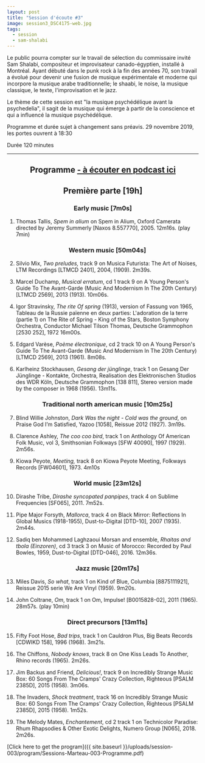```yaml
---
layout: post
title: "Session d'écoute #3"
image: session3_DSC4175-web.jpg
tags:
  - session
  - sam-shalabi
---
```


Le public pourra compter sur le travail de sélection du commissaire invité Sam Shalabi, compositeur et improvisateur canado-égyptien, installé à Montréal. Ayant débuté dans le punk rock à la fin des années 70, son travail a évolué pour devenir une fusion de musique expérimentale et moderne qui incorpore la musique arabe traditionnelle; le shaabi, le noise, la musique classique, le texte, l'improvisation et le jazz.

Le thème de cette session est "la musique psychédélique avant la psychedelia", il sagit de la musique qui émerge à partir de la conscience et qui a influencé la musique psychédélique.

Programme et durée sujet à changement sans préavis.
29 novembre 2019, les portes ouvrent à 18:30

Durée 120 minutes

<!-- Réservation requise sur Eventbrite, places limités. https://www.eventbrite.ca/e/sessions-decoutelistening-sessions-marteau-3-sam-shalabi-tickets-76809103095?fbclid=IwAR3zodre6bkDAszi7jh7n071LywtaHmqB0D7UPfwJ7pjjO8kwkRchyjGPzo -->

<!-- Évènement Facebook: https://www.facebook.com/events/2463061277300783/ -->



<div id="programme"></div>
<hr>

<h2 style="text-align: center;">
Programme <a href="https://sessionsmarteau.com/musique/#podcasts">- à écouter en podcast ici</a>
</h2>

<h2 style="text-align: center;">
Première parte [19h]
</h2>

<h3 style="text-align: center;">
Early music [7m0s]
</h3>

1. Thomas Tallis, _Spem in alium_ on Spem in Alium, Oxford Camerata directed by Jeremy Summerly [Naxos 8.557770], 2005. 12m16s. (play 7min)

    <h3 style="text-align: center;">
    Western music [50m04s]
    </h3>

2. Silvio Mix, _Two preludes,_ track 9 on Musica Futurista: The Art of Noises, LTM Recordings [LTMCD 2401], 2004, (1909). 2m39s.

3. Marcel Duchamp, _Musical erratum_, cd 1 track 9 on A Young Person's Guide To The Avant-Garde (Music And Modernism In The 20th Century) [LTMCD 2569], 2013 (1913). 10m06s.

4. Igor Stravinsky, _The rite Of spring_ (1913), version of Fassung von 1965, Tableau de la Russie païenne en deux parties: L'adoration de la terre (partie 1) on The Rite of Spring - King of the Stars, Boston Symphony Orchestra, Conductor Michael Tilson Thomas, Deutsche Grammophon [2530 252], 1972 16m00s.

5. Edgard Varèse, _Poème électronique_, cd 2 track 10 on A Young Person's Guide To The Avant-Garde (Music And Modernism In The 20th Century) [LTMCD 2569], 2013 (1961). 8m08s.

6. Karlheinz Stockhausen, _Gesang der jünglinge_, track 1 on Gesang Der Jünglinge - Kontakte, Orchestra, Realisation des Elektronischen Studios des WDR Köln, Deutsche Grammophon [138 811], Stereo version made by the composer in 1968 (1956). 13m11s.

    <h3 style="text-align: center;">
   Traditional north american music [10m25s]
    </h3>

7. Blind Willie Johnston, _Dark Was the night - Cold was the ground_, on Praise God I’m Satisfied, Yazoo [1058], Reissue 2012 (1927). 3m19s.

8. Clarence Ashley, _The coo coo bird_, track 1 on Anthology Of American Folk Music, vol 3, Smithsonian Folkways [SFW 40090], 1997 (1929). 2m56s.

9. Kiowa Peyote, _Meeting,_ track 8 on Kiowa Peyote Meeting, Folkways Records [FW04601], 1973. 4m10s

    <h3 style="text-align: center;">
    World music [23m12s]
    </h3>

10. Dirashe Tribe, _Dirashe syncopated panpipes_, track 4 on Sublime Frequencies [SF065], 2011. 7m52s.

11. Pipe Major Forsyth, _Mallorca_, track 4 on Black Mirror: Reflections In Global Musics (1918-1955), Dust-to-Digital [DTD-10], 2007 (1935). 2m44s.

12. Sadiq ben Mohammed Laghzaoui Morsan and ensemble, _Rhaitas and tbola (Einzoren)_, cd 3 track 3 on Music of Morocco: Recorded by Paul Bowles, 1959, Dust-to-Digital [DTD-046], 2016. 12m36s.

    <h3 style="text-align: center;">
    Jazz music [20m17s]
    </h3>

13. Miles Davis, _So what_, track 1 on Kind of Blue, Columbia [8875111921], Reissue 2015 serie We Are Vinyl (1959). 9m20s.

14. John Coltrane, _Om_, track 1 on Om, Impulse! [B0015828-02], 2011 (1965). 28m57s. (play 10min)

    <h3 style="text-align: center;">
    Direct precursors [13m11s]
    </h3>

15. Fifty Foot Hose, _Bad trips_, track 1 on Cauldron Plus, Big Beats Records [CDWIKD 158], 1996 (1968). 3m21s.

16. The Chiffons, _Nobody knows_, track 8 on One Kiss Leads To Another, Rhino records (1965). 2m26s.

17. Jim Backus and Friend, _Delicious!_, track 9 on Incredibly Strange Music Box: 60 Songs From The Cramps' Crazy Collection, Righteous [PSALM 2385D], 2015 (1958). 3m06s.

18. The Invaders, _Shock treatment_, track 16 on Incredibly Strange Music Box: 60 Songs From The Cramps' Crazy Collection, Righteous [PSALM 2385D], 2015 (1958). 1m52s.

19. The Melody Mates, _Enchantement_, cd 2 track 1 on Technicolor Paradise: Rhum Rhapsodies & Other Exotic Delights, Numero Group [N065], 2018. 2m26s.


[Click here to get the program]({{ site.baseurl }}/uploads/session-003/program/Sessions-Marteau-003-Programme.pdf)



